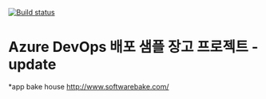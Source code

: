 [![Build status](https://dev.azure.com/appbakehouse/demo-azuredevops/_apis/build/status/demo-azuredevops-CI)](https://dev.azure.com/appbakehouse/demo-azuredevops/_build/latest?definitionId=10)

# Azure DevOps 배포 샘플 장고 프로젝트 - update


*app bake house
http://www.softwarebake.com/


